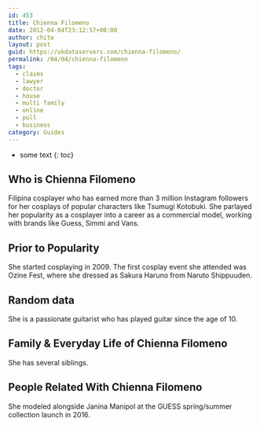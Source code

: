 ```yaml
---
id: 453
title: Chienna Filomeno
date: 2012-04-04T23:12:57+00:00
author: chito
layout: post
guid: https://ukdataservers.com/chienna-filomeno/
permalink: /04/04/chienna-filomeno
tags:
  - claims
  - lawyer
  - doctor
  - house
  - multi family
  - online
  - poll
  - business
category: Guides
---
```


* some text
{: toc}


## Who is  Chienna Filomeno
                  
                  
                  
Filipina cosplayer who has earned more than 3 million Instagram followers for her cosplays of popular characters like Tsumugi Kotobuki. She parlayed her popularity as a cosplayer into a career as a commercial model, working with brands like Guess, Simmi and Vans.
                  
                
                
                
## Prior to Popularity 
                  
                  
                  
She started cosplaying in 2009. The first cosplay event she attended was Ozine Fest, where she dressed as Sakura Haruno from Naruto Shippuuden.
                  
                
                
                
## Random data 
                  
                  
                  
She is a passionate guitarist who has played guitar since the age of 10.
                  
                
                
                
## Family & Everyday Life of Chienna Filomeno
                  
                  
                  
She has several siblings.
                  
                
                
                
## People Related With  Chienna Filomeno
                  
                  
                  
She modeled alongside Janina Manipol at the GUESS spring/summer collection launch in 2016.
                  
                
              
            
          
          
          
    
    
  
